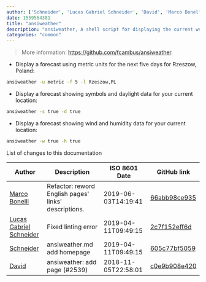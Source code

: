 ```yaml
---
author: ['Schneider', 'Lucas Gabriel Schneider', 'David', 'Marco Bonelli']
date: 1559564381
title: "ansiweather"
description: "ansiweather, A shell script for displaying the current weather conditions in your terminal."
categories: "common"
---
```

> More information: <https://github.com/fcambus/ansiweather>.

- Display a forecast using metric units for the next five days for Rzeszow, Poland:

```bash
ansiweather -u metric -f 5 -l Rzeszow,PL
```

- Display a forecast showing symbols and daylight data for your current location:

```bash
ansiweather -s true -d true
```

- Display a forecast showing wind and humidity data for your current location:

```bash
ansiweather -w true -h true
```
List of changes to this documentation


Author | Description | ISO 8601 Date | GitHub link
------|-----|-----|-----
[Marco Bonelli](mailto:marco@mebeim.net) | Refactor: reword English pages' links' descriptions. | 2019-06-03T14:19:41 | [66abb98ce935](https://github.com/tldr-pages/tldr/commit/66abb98ce935c0f4516bf30c4d6da72180d5a3ab)
[Lucas Gabriel Schneider](mailto:casdpa@gmail.com) | Fixed linting error | 2019-04-11T09:49:15 | [2c7f152eff6d](https://github.com/tldr-pages/tldr/commit/2c7f152eff6d8c24e131e661c40881f29769fde5)
[Schneider](mailto:lucas.schneider@sap.com) | ansiweather.md add homepage | 2019-04-11T09:49:15 | [605c77bf5059](https://github.com/tldr-pages/tldr/commit/605c77bf5059e2981e122ca31532207ecbf7c863)
[David](mailto:david.bialik@gmail.com) | ansiweather: add page (#2539) | 2018-11-05T22:58:01 | [c0e9b908e420](https://github.com/tldr-pages/tldr/commit/c0e9b908e4209b16cdd0c19fac9335e1d01baa72)

